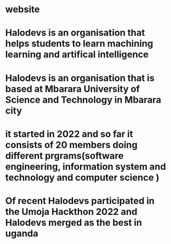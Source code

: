 #  website
# Halodevs is an organisation  that  helps students to learn machining learning and artifical intelligence
# Halodevs is an organisation that is  based at  Mbarara University of Science and Technology in Mbarara city
# it started in 2022 and so far it consists of 20 members doing different prgrams(software engineering, information system and technology and computer science )
# Of recent Halodevs participated in the Umoja Hackthon 2022 and Halodevs merged as  the best in uganda
